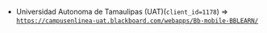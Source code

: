  - Universidad Autonoma de Tamaulipas (UAT)(`client_id=1178`) => [`https://campusenlinea-uat.blackboard.com/webapps/Bb-mobile-BBLEARN/`](https://campusenlinea-uat.blackboard.com/webapps/Bb-mobile-BBLEARN/)
